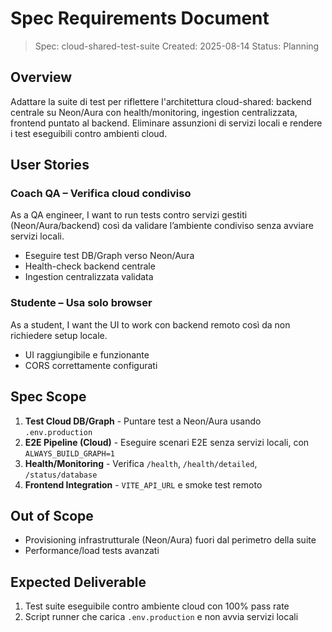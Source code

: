 # Spec Requirements Document

> Spec: cloud-shared-test-suite
> Created: 2025-08-14
> Status: Planning

## Overview

Adattare la suite di test per riflettere l'architettura cloud-shared: backend centrale su Neon/Aura con health/monitoring, ingestion centralizzata, frontend puntato al backend. Eliminare assunzioni di servizi locali e rendere i test eseguibili contro ambienti cloud.

## User Stories

### Coach QA – Verifica cloud condiviso

As a QA engineer, I want to run tests contro servizi gestiti (Neon/Aura/backend) così da validare l’ambiente condiviso senza avviare servizi locali.

- Eseguire test DB/Graph verso Neon/Aura
- Health-check backend centrale
- Ingestion centralizzata validata

### Studente – Usa solo browser

As a student, I want the UI to work con backend remoto così da non richiedere setup locale.

- UI raggiungibile e funzionante
- CORS correttamente configurati

## Spec Scope

1. **Test Cloud DB/Graph** - Puntare test a Neon/Aura usando `.env.production`
2. **E2E Pipeline (Cloud)** - Eseguire scenari E2E senza servizi locali, con `ALWAYS_BUILD_GRAPH=1`
3. **Health/Monitoring** - Verifica `/health`, `/health/detailed`, `/status/database`
4. **Frontend Integration** - `VITE_API_URL` e smoke test remoto

## Out of Scope

- Provisioning infrastrutturale (Neon/Aura) fuori dal perimetro della suite
- Performance/load tests avanzati

## Expected Deliverable

1. Test suite eseguibile contro ambiente cloud con 100% pass rate
2. Script runner che carica `.env.production` e non avvia servizi locali
